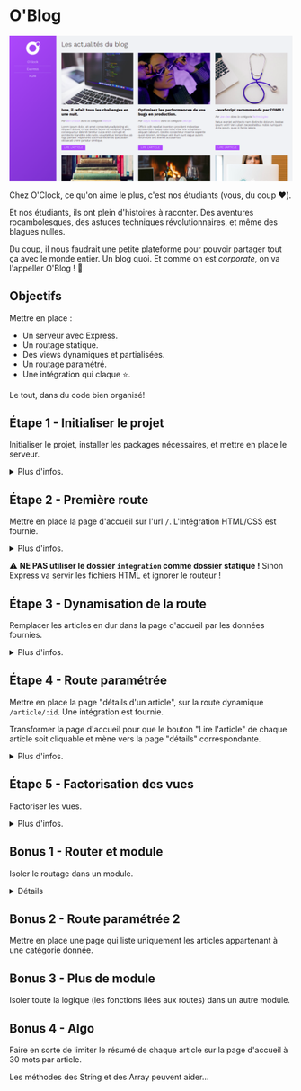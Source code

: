 # O'Blog

![Aperçu](integration/apercu.png "Aperçu")

Chez O'Clock, ce qu'on aime le plus, c'est nos étudiants (vous, du coup :heart:).

Et nos étudiants, ils ont plein d'histoires à raconter. Des aventures rocambolesques, des astuces techniques révolutionnaires, et même des blagues nulles.

Du coup, il nous faudrait une petite plateforme pour pouvoir partager tout ça avec le monde entier. Un blog quoi. Et comme on est _corporate_, on va l'appeller O'Blog ! :tada:

## Objectifs
Mettre en place :
- Un serveur avec Express.
- Un routage statique.
- Des views dynamiques et partialisées.
- Un routage paramétré.
- Une intégration qui claque :star:.

Le tout, dans du code bien organisé!

## Étape 1 - Initialiser le projet

Initialiser le projet, installer les packages nécessaires, et mettre en place le serveur.
<details>
<summary>Plus d'infos.</summary>

- NPM est ton ami.
- On a besoin de: express, ejs, et c'est tout.
- Il faut créer un point d'entrée (un fichier), dans lequel il faut importer les packages, puis instancier, configurer et lancer un serveur `express`.

</details>

## Étape 2 - Première route

Mettre en place la page d'accueil sur l'url `/`. L'intégration HTML/CSS est fournie.

<details>
<summary>Plus d'infos.</summary>

- [La doc, toujours la doc.](https://expressjs.com/fr/guide/routing.html)
- Il suffit de renvoyer le contenu du fichier fourni pour commencer.
- Ne pas oublier de [mettre en place les fichiers statiques](http://expressjs.com/en/starter/static-files.html#serving-static-files-in-express). Il faudra aussi probablement modifier le chemin d'accès à ces fichiers dans le code HTML.
</details>

:warning: **NE PAS utiliser le dossier `integration` comme dossier statique !** Sinon Express va servir les fichiers HTML et ignorer le routeur !


## Étape 3 - Dynamisation de la route

Remplacer les articles en dur dans la page d'accueil par les données fournies.

<details>
<summary>Plus d'infos.</summary>

- Commencer par repérer la structure HTML de chaque `<article>`. Où sont le titre, le sous-titre, l'url de l'image, etc...
- Créer une view ejs, y importer le code de la page d'accueil, et modifier la méthode correspondant à la route `/` pour qu'elle [renvoie la view](https://expressjs.com/fr/4x/api.html#res.render).
- Importer les données fournies (`data/articles.json`) dans une variable, et passer cette variable à la view.
- Repérer dans les données fournies ce qui correspond aux différents éléments des `<article>`.
- Dans la view, remplacer les `<article>` en dur par une structure de code qui parcourt les données fournies et génère des `<article>` de manière dynamique !

</details>


## Étape 4 - Route paramétrée

Mettre en place la page "détails d'un article", sur la route dynamique `/article/:id`. Une intégration est fournie.

Transformer la page d'accueil pour que le bouton "Lire l'article" de chaque article soit cliquable et mène vers la page "détails" correspondante.

<details>
<summary>Plus d'infos.</summary>

- [Devinez quoi? bah oui, la doc.](https://expressjs.com/en/guide/routing.html#route-parameters)
- Transformer l'intégration fournie en view EJS.
- Mettre en place la route, qui doit renvoyer la view nouvellement créée.
- Retrouver le bon article dans la liste d'articles en fonction du paramètre `id` de la route.
- Passer le bon article à la view, et modifier celle-ci pour qu'elle utilise les données de l'article.

</details>

## Étape 5 - Factorisation des vues

Factoriser les vues.

<details>
<summary>Plus d'infos.</summary>

- Repérer le code HTML qui se répète dans `index` et `article`.
- Créer des _partials views_ pour y mettre le code à factoriser.
- Inclure ces _partials_ dans les views `index` et `article`.
</details>

## Bonus 1 - Router et module 

Isoler le routage dans un module.

<details>
<summary>Détails</summary>

Les bonus ne sont que des bonus. Du coup pas d'aide :smile:
</details>

## Bonus 2 - Route paramétrée 2

Mettre en place une page qui liste uniquement les articles appartenant à une catégorie donnée.

## Bonus 3 - Plus de module

Isoler toute la logique (les fonctions liées aux routes) dans un autre module.

## Bonus 4 - Algo

Faire en sorte de limiter le résumé de chaque article sur la page d'accueil à 30 mots par article.

Les méthodes des String et des Array peuvent aider...

